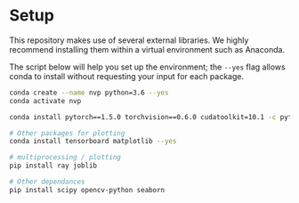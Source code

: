 # Setup 

This repository makes use of several external libraries. 
We highly recommend installing them within a virtual environment such as Anaconda. 

The script below will help you set up the environment; the `--yes` flag allows conda to install
without requesting your input for each package.

```bash 
conda create --name nvp python=3.6 --yes 
conda activate nvp

conda install pytorch==1.5.0 torchvision==0.6.0 cudatoolkit=10.1 -c pytorch --yes

# Other packages for plotting
conda install tensorboard matplotlib --yes

# multiprocessing / plotting
pip install ray joblib

# Other dependances
pip install scipy opencv-python seaborn
```


